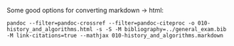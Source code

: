 Some good options for converting markdown -> html:

```
pandoc --filter=pandoc-crossref --filter=pandoc-citeproc -o 010-history_and_algorithms.html -s -S -M bibliography=../general_exam.bib -M link-citations=true --mathjax 010-history_and_algorithms.markdown
```
